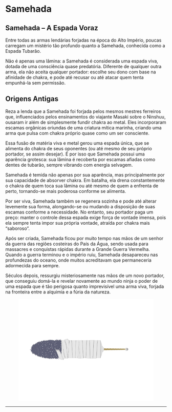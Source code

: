 # Samehada

## Samehada – A Espada Voraz

&#x20;Entre todas as armas lendárias forjadas na época do Alto Império, poucas carregam um mistério tão profundo quanto a Samehada, conhecida como a Espada Tubarão.

&#x20;Não é apenas uma lâmina: a Samehada é considerada uma espada viva, dotada de uma consciência quase predatória. Diferente de qualquer outra arma, ela não aceita qualquer portador: escolhe seu dono com base na afinidade de chakra, e pode até recusar ou até atacar quem tenta empunhá-la sem permissão.

## **Origens Antigas**

&#x20;Reza a lenda que a Samehada foi forjada pelos mesmos mestres ferreiros que, influenciados pelos ensinamentos do viajante Masaki sobre o Ninshuu, ousaram ir além de simplesmente fundir chakra ao metal. Eles incorporaram escamas orgânicas oriundas de uma criatura mítica marinha, criando uma arma que pulsa com chakra próprio quase como um ser consciente.

&#x20;Essa fusão de matéria viva e metal gerou uma espada única, que se alimenta do chakra de seus oponentes (ou até mesmo de seu próprio portador, se assim desejar). É por isso que Samehada possui uma aparência grotesca: sua lâmina é recoberta por escamas afiadas como dentes de tubarão, sempre vibrando com energia selvagem.

&#x20;Samehada é temida não apenas por sua aparência, mas principalmente por sua capacidade de absorver chakra. Em batalha, ela drena constantemente o chakra de quem toca sua lâmina ou até mesmo de quem a enfrenta de perto, tornando-se mais poderosa conforme se alimenta.

&#x20;Por ser viva, Samehada também se regenera sozinha e pode até alterar levemente sua forma, alongando-se ou mudando a disposição de suas escamas conforme a necessidade. No entanto, seu portador paga um preço: manter o controle dessa espada exige força de vontade imensa, pois ela sempre tenta impor sua própria vontade, atraída por chakra mais “saboroso”.

&#x20;Após ser criada, Samehada ficou por muito tempo nas mãos de um senhor da guerra das regiões costeiras do País da Água, sendo usada para massacres e conquistas rápidas durante a Grande Guerra Vermelha.\
&#x20;Quando a guerra terminou e o império ruiu, Samehada desapareceu nas profundezas do oceano, onde muitos acreditavam que permaneceria adormecida para sempre.

&#x20;Séculos depois, ressurgiu misteriosamente nas mãos de um novo portador, que conseguiu domá-la e revelar novamente ao mundo ninja o poder de uma espada que é tão perigosa quanto imprevisível uma arma viva, forjada na fronteira entre a alquimia e a fúria da natureza.

<figure><img src="../../../.gitbook/assets/image (42).png" alt=""><figcaption></figcaption></figure>

***
